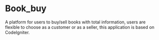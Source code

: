 # Book_buy
A platform for users to buy/sell books with total information, users are flexible to choose as a customer or as a seller, this application is based on CodeIgniter.
